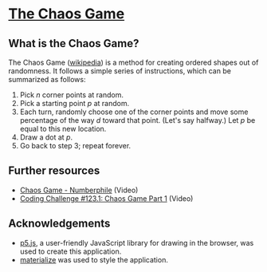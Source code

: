 # [The Chaos Game](https://kidsedp.github.io/chaos-game/)

## What is the Chaos Game?
The Chaos Game ([wikipedia](https://en.wikipedia.org/wiki/Chaos_game)) is a method for creating ordered shapes out of randomness. It follows a simple series of instructions, which can be summarized as follows:

1. Pick *n* corner points at random.
2. Pick a starting point *p* at random.
3. Each turn, randomly choose one of the corner points and move some percentage of the way *d* toward that point. (Let's say halfway.) Let *p* be equal to this new location.
4. Draw a dot at *p*.
5. Go back to step 3; repeat forever.

## Further resources
* [Chaos Game - Numberphile](https://www.youtube.com/watch?v=kbKtFN71Lfs) (Video)
* [Coding Challenge #123.1: Chaos Game Part 1](https://www.youtube.com/watch?v=7gNzMtYo9n4) (Video)

## Acknowledgements
* [p5.js](https://p5js.org/), a user-friendly JavaScript library for drawing in the browser, was used to create this application.
* [materialize](https://materializecss.com/) was used to style the application.
